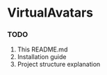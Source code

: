 # VirtualAvatars


### TODO
1. This README.md
2. Installation guide
3. Project structure explanation
